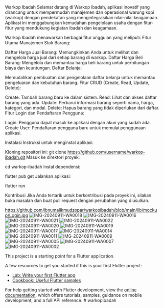 Warkop Ibadah
Selamat datang di Warkop Ibadah, aplikasi inovatif yang dirancang untuk mempermudah manajemen dan operasional warung kopi (warkop) dengan pendekatan yang mengintegrasikan nilai-nilai keagamaan. Aplikasi ini menggabungkan kemudahan pengelolaan usaha dengan fitur-fitur yang mendukung kegiatan ibadah dan keagamaan.

Warkop Ibadah menawarkan berbagai fitur unggulan yang meliputi:
Fitur Utama
Manajemen Stok Barang:

Daftar Harga Jual Barang: Memungkinkan Anda untuk melihat dan mengelola harga jual dari setiap barang di warkop.
Daftar Harga Beli Barang: Mengelola dan memantau harga beli barang untuk perhitungan biaya dan keuntungan.
Daftar Belanja:

Memudahkan pembuatan dan pengelolaan daftar belanja untuk memantau pengeluaran dan kebutuhan barang.
Fitur CRUD (Create, Read, Update, Delete):

Create: Tambah barang baru ke dalam sistem.
Read: Lihat dan akses daftar barang yang ada.
Update: Perbarui informasi barang seperti nama, harga, kategori, dan modal.
Delete: Hapus barang yang tidak diperlukan dari daftar.
Fitur Login dan Pendaftaran Pengguna:

Login: Pengguna dapat masuk ke aplikasi dengan akun yang sudah ada.
Create User: Pendaftaran pengguna baru untuk memulai penggunaan aplikasi.

Instalasi
Instruksi untuk menginstal aplikasi:

Kloning repositori ini:
git clone https://github.com/username/warkop-ibadah.git
Masuk ke direktori proyek:

cd warkop-ibadah
Instal dependensi:

flutter pub get
Jalankan aplikasi:

flutter run

Kontribusi
Jika Anda tertarik untuk berkontribusi pada proyek ini, silakan buka masalah dan buat pull request dengan perubahan yang diusulkan.

https://github.com/ibnumalikmudzopar/warkopibadah/blob/main/lib/mockup/Login.jpg
![IMG-20240911-WA0018](https://github.com/user-attachments/assets/0550afe1-9366-45c6-a097-48231814efe8)
![IMG-20240911-WA0016](https://github.com/user-attachments/assets/a7c49d26-a9bf-4611-8e41-6e9950f4e419)
![IMG-20240911-WA0021](https://github.com/user-attachments/assets/57be4717-000b-48a4-804e-107bd9743bda)
![IMG-20240911-WA0022](https://github.com/user-attachments/assets/d18a6012-0f99-42cd-9372-23318be8a3b4)
![IMG-20240911-WA0020](https://github.com/user-attachments/assets/31f2d8fa-4171-4d41-8384-c8c718f52621)
![IMG-20240911-WA0019](https://github.com/user-attachments/assets/bbf48753-58b0-4d64-b503-bc14e17d2b45)
![IMG-20240911-WA0017](https://github.com/user-attachments/assets/ed4a6d0b-ee9b-4573-acbf-373f79e4af50)
![IMG-20240911-WA0014](https://github.com/user-attachments/assets/23771f0f-6135-42e3-a895-6d6811532b69)
![IMG-20240911-WA0011](https://github.com/user-attachments/assets/99b1682b-0381-43c3-9121-7cd64f293134)
![IMG-20240911-WA0009](https://github.com/user-attachments/assets/435be673-3377-41b6-b60a-0f21768ff756)
![IMG-20240911-WA0005](https://github.com/user-attachments/assets/e23f95a4-f158-420f-bed5-81389ce434db)
![IMG-20240911-WA0007](https://github.com/user-attachments/assets/789e5754-50ef-46eb-ba6e-b2231ae40c40)
![IMG-20240911-WA0002](https://github.com/user-attachments/assets/99e61138-5ba0-45b3-8d54-cc5f3d71d798)















This project is a starting point for a Flutter application.

A few resources to get you started if this is your first Flutter project:

- [Lab: Write your first Flutter app](https://docs.flutter.dev/get-started/codelab)
- [Cookbook: Useful Flutter samples](https://docs.flutter.dev/cookbook)

For help getting started with Flutter development, view the
[online documentation](https://docs.flutter.dev/), which offers tutorials,
samples, guidance on mobile development, and a full API reference.
#   w a r k o p i b a d a h 
 
 
